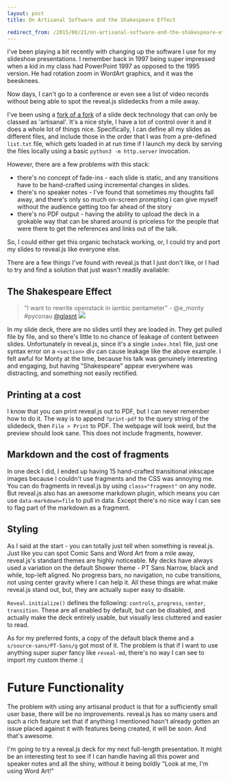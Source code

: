```yaml
---
layout: post
title: On Artisanal Software and the Shakespeare Effect

redirect_from: /2015/08/21/on-artisanal-software-and-the-shakespeare-effect.html
---
```



I've been playing a bit recently with changing up the software I use for my slideshow presentations. I remember back in 1997 being super impressed when a kid in my class had PowerPoint 1997 as opposed to the 1995 version. He had rotation zoom in WordArt graphics, and it was the beesknees. 

Now days, I can't go to a conference or even see a list of video records without being able to spot the reveal.js slidedecks from a mile away. 

I've been using a [fork of a fork](https://github.com/glasnt/projection) of a slide deck technology that can only be classed as 'artisanal'. It's a nice style, I have a lot of control over it and it does a whole lot of things nice. Specifically, I can define all my slides as different files, and include those in the order that I was from a pre-defined `list.txt` file, which gets loaded in at run time if I launch my deck by serving the files locally using a basic `python3 -m http.server` invocation. 

However, there are a few problems with this stack: 

 * there's no concept of fade-ins - each slide is static, and any transitions have to be hand-crafted using incremental changes in slides. 
 * there's no speaker notes - I've found that sometimes my thoughts fall away, and there's only so much on-screen prompting I can give myself without the audience getting too far ahead of the story
 * there's no PDF output - having the ability to upload the deck in a grokable way that can be shared around is priceless for the people that were there to get the references and links out of the talk. 

So, I could either get this organic techstack working, or, I could try and port my slides to reveal.js like everyone else. 

There are a few things I've found with reveal.js that I just don't like, or I had to try and find a solution that just wasn't readily available: 

## The Shakespeare Effect

 > "I want to rewrite openstack in iambic pentameter" - @e_monty #pyconau [@glasnt](https://twitter.com/glasnt/status/626907599267430400)
 > <img src="https://pbs.twimg.com/media/CLM5IsoUYAAwhbk.jpg">

In my slide deck, there are no slides until they are loaded in. They get pulled file by file, and so there's little to no chance of leakage of content between slides. Unfortunately in reveal.js, since it's a single `index.html` file, just one syntax error on a `<section>` div can cause leakage like the above example. I felt awful for Monty at the time, because his talk was genuinely interesting and engaging, but having "Shakespeare" appear everywhere was distracting, and something not easily rectified. 

## Printing at a cost

I know that you can print reveal.js out to PDF, but I can never remember how to do it. The way is to append `?print-pdf` to the query string of the slidedeck, then `File > Print` to PDF. The webpage will look weird, but the preview should look sane. This does not include fragments, however. 

## Markdown and the cost of fragments

In one deck I did, I ended up having 15 hand-crafted transitional inkscape images because I couldn't use fragments and the CSS was annoying me. You can do fragments in reveal.js by using `class="fragment"` on any node. But reveal.js also has an awesome markdown plugin, which means you can use `data-markdown=file` to pull in data. Except there's no nice way I can see to flag part of the markdown as a fragment. 

## Styling

As I said at the start - you can totally just tell when something is reveal.js. Just like you can spot Comic Sans and Word Art from a mile away, reveal.js's standard themes are highly noticeable. My decks have always used a variation on the default Shower theme - PT Sans Narrow, black and while, top-left aligned. No progress bars, no navigation, no cube transitions, not using center gravity where I can help it. All these things are what make reveal.js stand out, but, they are actually super easy to disable. 

`Reveal.initialize()` defines the following: `controls`, `progress`, `center`, `transition`. These are all enabled by default, but can be disabled, and actually make the deck entirely usable, but visually less cluttered and easier to read. 

As for my preferred fonts, a copy of the default black theme and a `s/source-sans/PT-Sans/g` got most of it. The problem is that if I want to use anything super _super_ fancy like `reveal-md`, there's no way I can see to import my custom theme :( 

# Future Functionality

The problem with using any artisanal product is that for a sufficiently small user base, there will be no improvements. reveal.js has so many users and such a rich feature set that if anything I mentioned hasn't already gotten an issue placed against it with features being created, it will be soon. And that's awesome. 

I'm going to try a reveal.js deck for my next full-length presentation. It might be an interesting test to see if I can handle having all this power and speaker notes and all the shiny, without it being boldly "Look at me, I'm using Word Art!"
